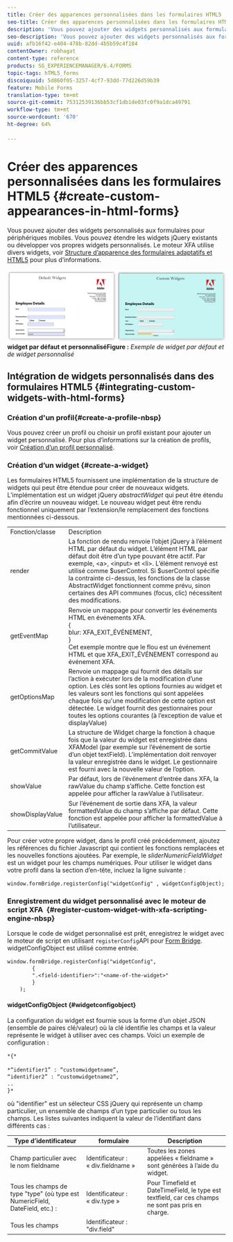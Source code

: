 ```yaml
---
title: Créer des apparences personnalisées dans les formulaires HTML5
seo-title: Créer des apparences personnalisées dans les formulaires HTML5
description: 'Vous pouvez ajouter des widgets personnalisés aux formulaires pour périphériques mobiles. Vous pouvez étendre les widgets jQuery existants ou développer vos propres widgets personnalisés. '
seo-description: 'Vous pouvez ajouter des widgets personnalisés aux formulaires pour périphériques mobiles. Vous pouvez étendre les widgets jQuery existants ou développer vos propres widgets personnalisés. '
uuid: afb16f42-e404-478b-82dd-4b5b59c4f184
contentOwner: robhagat
content-type: reference
products: SG_EXPERIENCEMANAGER/6.4/FORMS
topic-tags: hTML5_forms
discoiquuid: 5d860f05-3257-4cf7-93dd-77d226d59b39
feature: Mobile Forms
translation-type: tm+mt
source-git-commit: 75312539136bb53cf1db1de03fc0f9a1dca49791
workflow-type: tm+mt
source-wordcount: '670'
ht-degree: 64%

---
```



# Créer des apparences personnalisées dans les formulaires HTML5 {#create-custom-appearances-in-html-forms}

Vous pouvez ajouter des widgets personnalisés aux formulaires pour périphériques mobiles. Vous pouvez étendre les widgets jQuery existants ou développer vos propres widgets personnalisés. Le moteur XFA utilise divers widgets, voir [Structure d’apparence des formulaires adaptatifs et HTML5](/help/forms/using/introduction-widgets.md) pour plus d’informations.

![Exemple de ](assets/custom-widgets.jpg)
**widget par défaut et personnaliséFigure :** *Exemple de widget par défaut et de widget personnalisé*

## Intégration de widgets personnalisés dans des formulaires HTML5 {#integrating-custom-widgets-with-html-forms}

### Création d&#39;un profil{#create-a-profile-nbsp}

Vous pouvez créer un profil ou choisir un profil existant pour ajouter un widget personnalisé. Pour plus d’informations sur la création de profils, voir [Création d’un profil personnalisé](/help/forms/using/custom-profile.md).

### Création d’un widget {#create-a-widget}

Les formulaires HTML5 fournissent une implémentation de la structure de widgets qui peut être étendue pour créer de nouveaux widgets. L’implémentation est un widget jQuery *abstractWidget* qui peut être étendu afin d’écrire un nouveau widget. Le nouveau widget peut être rendu fonctionnel uniquement par l’extension/le remplacement des fonctions mentionnées ci-dessous.

<table> 
 <tbody> 
  <tr> 
   <td>Fonction/classe</td> 
   <td>Description</td> 
  </tr> 
  <tr> 
   <td>render</td> 
   <td>La fonction de rendu renvoie l’objet jQuery à l’élément HTML par défaut du widget. L’élément HTML par défaut doit être d’un type pouvant être actif. Par exemple, &lt;a&gt;, &lt;input&gt; et &lt;li&gt;. L’élément renvoyé est utilisé comme $userControl. Si $userControl spécifie la contrainte ci-dessus, les fonctions de la classe AbstractWidget fonctionnent comme prévu, sinon certaines des API communes (focus, clic) nécessitent des modifications. </td> 
  </tr> 
  <tr> 
   <td>getEventMap</td> 
   <td>Renvoie un mappage pour convertir les événements HTML en événements XFA. <br /> {<br /> blur: XFA_EXIT_ÉVÉNEMENT,<br /> }<br /> Cet exemple montre que le flou est un événement HTML et que XFA_EXIT_ÉVÉNEMENT correspond au événement XFA. </td> 
  </tr> 
  <tr> 
   <td>getOptionsMap</td> 
   <td>Renvoie un mappage qui fournit des détails sur l’action à exécuter lors de la modification d’une option. Les clés sont les options fournies au widget et les valeurs sont les fonctions qui sont appelées chaque fois qu'une modification de cette option est détectée. Le widget fournit des gestionnaires pour toutes les options courantes (à l’exception de value et displayValue)</td> 
  </tr> 
  <tr> 
   <td>getCommitValue</td> 
   <td>La structure de Widget charge la fonction à chaque fois que la valeur du widget est enregistrée dans XFAModel (par exemple sur l’événement de sortie d’un objet textField). L’implémentation doit renvoyer la valeur enregistrée dans le widget. Le gestionnaire est fourni avec la nouvelle valeur de l’option.</td> 
  </tr> 
  <tr> 
   <td>showValue</td> 
   <td>Par défaut, lors de l’événement d’entrée dans XFA, la rawValue du champ s’affiche. Cette fonction est appelée pour afficher la rawValue à l’utilisateur. </td> 
  </tr> 
  <tr> 
   <td>showDisplayValue</td> 
   <td>Sur l’événement de sortie dans XFA, la valeur formattedValue du champ s’affiche par défaut. Cette fonction est appelée pour afficher la formattedValue à l’utilisateur. </td> 
  </tr> 
 </tbody> 
</table>

Pour créer votre propre widget, dans le profil créé précédemment, ajoutez les références du fichier Javascript qui contient les fonctions remplacées et les nouvelles fonctions ajoutées. Par exemple, le *sliderNumericFieldWidget* est un widget pour les champs numériques. Pour utiliser le widget dans votre profil dans la section d’en-tête, incluez la ligne suivante :

```
window.formBridge.registerConfig("widgetConfig" , widgetConfigObject);
```

### Enregistrement du widget personnalisé avec le moteur de script XFA   {#register-custom-widget-with-xfa-scripting-engine-nbsp}

Lorsque le code de widget personnalisé est prêt, enregistrez le widget avec le moteur de script en utilisant `registerConfig`API pour [Form Bridge](/help/forms/using/form-bridge-apis.md). widgetConfigObject est utilisé comme entrée.

```
window.formBridge.registerConfig("widgetConfig",
        {
        ".<field-identifier>":"<name-of-the-widget>"
        }
    );
```

#### widgetConfigObject  {#widgetconfigobject}

La configuration du widget est fournie sous la forme d’un objet JSON (ensemble de paires clé/valeur) où la clé identifie les champs et la valeur représente le widget à utiliser avec ces champs. Voici un exemple de configuration :

```
*{*

*“identifier1” : “customwidgetname”,  
“identifier2” : “customwidgetname2”,  
..  
}*
```

où &quot;identifier&quot; est un sélecteur CSS jQuery qui représente un champ particulier, un ensemble de champs d’un type particulier ou tous les champs. Les listes suivantes indiquent la valeur de l’identifiant dans différents cas :

| Type d’identificateur | formulaire | Description |
|---|---|---|
| Champ particulier avec le nom fieldname | Identificateur : « div.fieldname » | Toutes les zones appelées « fieldname » sont générées à l’aide du widget. |
| Tous les champs de type &quot;type&quot; (où type est NumericField, DateField, etc.) : | Identificateur : « div.type » | Pour Timefield et DateTimeField, le type est textfield, car ces champs ne sont pas pris en charge. |
| Tous les champs | Identificateur : &quot;div.field&quot; |  |
